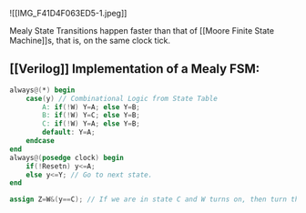 ![[IMG_F41D4F063ED5-1.jpeg]]

Mealy State Transitions happen faster than that of [[Moore Finite State Machine]]s, that is, on the same clock tick.

## [[Verilog]] Implementation of a Mealy FSM:

```verilog
always@(*) begin
	case(y) // Combinational Logic from State Table
		A: if(!W) Y=A; else Y=B;
		B: if(!W) Y=C; else Y=B;
		C: if(!W) Y=A; else Y=B;
		default: Y=A;
	endcase
end
always@(posedge clock) begin
	if(!Resetn) y<=A;
	else y<=Y; // Go to next state.
end

assign Z=W&(y==C); // If we are in state C and W turns on, then turn the output on
```